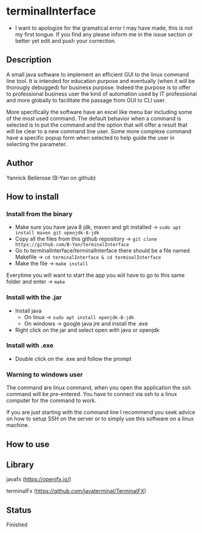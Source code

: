 # terminalInterface

- I want to apologize for the gramatical error I may have made, this is not my first tongue. If you find any please inform me in the issue section or better yet edit and push your correction.

## Description

A small java software to implement an efficient GUI to the linux command line tool. It is intended for education purpose and eventually (when it will be thorougly debugged) for business purpose. Indeed the purpose is to offer to professional business user the kind of automation used by IT professional and more globally to facilitate the passage from GUI to CLI user.

More specifically the software have an excel like menu bar including some of the most used command. The default behavior when a command is selected is to put the command and the option that will offer a result that will be clear to a new command line user. Some more complexe command have a specific popup form when selected to help guide the user in selecting the parameter.

## Author

Yannick Bellerose (B-Yan on github)

## How to install 

### Install from the binary

- Make sure you have java 8 jdk, maven and git installed -> `sudo apt install maven git openjdk-8-jdk`
- Copy all the files from this github repository -> `git clone https://github.com/B-Yan/terminalInterface`
- Go to terminalInterface/terminalInterface there should be a file named Makefile -> `cd terminalInterface & cd terminalInterface`
- Make the file -> `make install`

Everytime you will want to start the app you will have to go to this same folder and enter -> `make`

### Install with the .jar

- Install java
    - On linux -> `sudo apt install openjdk-8-jdk`
    - On windows -> google java jre and install the .exe
- Right click on the jar and select open with java or openjdk

### Install with .exe

- Double click on the .exe and follow the prompt

### Warning to windows user

The command are linux command, when you open the application the ssh command will be pre-entered. You have to connect via ssh to a linux computer for the command to work.

If you are just starting with the command line I recommend you seek advice on how to setup SSH on the server or to simply use this software on a linux machine.

## How to use

<example>

## Library

javafx (https://openjfx.io/)

terminalFx (https://github.com/javaterminal/TerminalFX)

## Status

Finished
